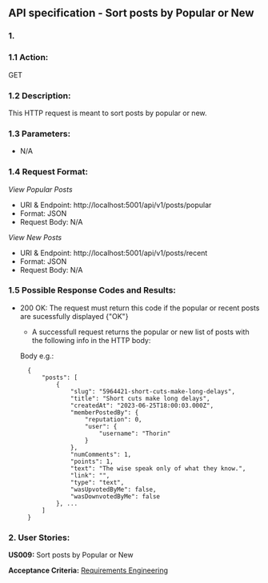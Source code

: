 ## **API specification - Sort posts by Popular or New**

### **1.** 

### **1.1 Action:** 
GET

### **1.2 Description:** 
This HTTP request is meant to sort posts by popular or new.

### **1.3 Parameters:** 

* N/A

### **1.4 Request Format:**

*View Popular Posts*

* URI & Endpoint: http://localhost:5001/api/v1/posts/popular
* Format: JSON
* Request Body: N/A

*View New Posts*

* URI & Endpoint: http://localhost:5001/api/v1/posts/recent
* Format: JSON
* Request Body: N/A
       

### **1.5 Possible Response Codes and Results:** 

* 200 OK: The request must return this code if the popular or recent posts are sucessfully displayed {"OK"}
    * A successfull request returns the popular or new list of posts with the following info in the HTTP body:
    
    Body e.g.:

        {
            "posts": [
                {
                    "slug": "5964421-short-cuts-make-long-delays",
                    "title": "Short cuts make long delays",
                    "createdAt": "2023-06-25T18:00:03.000Z",
                    "memberPostedBy": {
                        "reputation": 0,
                        "user": {
                            "username": "Thorin"
                        }
                    },
                    "numComments": 1,
                    "points": 1,
                    "text": "The wise speak only of what they know.",
                    "link": "",
                    "type": "text",
                    "wasUpvotedByMe": false,
                    "wasDownvotedByMe": false
                }, ...    
            ]
        }         

### **2. User Stories:**

**US009:** Sort posts by Popular or New

**Acceptance Criteria:**
[Requirements Engineering](/docs//sprintA/us009/01.requirements-engeneering/readme.md)
